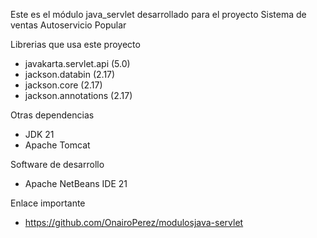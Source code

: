 Este es el módulo java_servlet desarrollado para el proyecto Sistema de ventas Autoservicio Popular

Librerias que usa este proyecto
- javakarta.servlet.api (5.0)
- jackson.databin (2.17)
- jackson.core (2.17)
- jackson.annotations (2.17)

Otras dependencias
- JDK 21
- Apache Tomcat

Software de desarrollo
- Apache NetBeans IDE 21

Enlace importante
- https://github.com/OnairoPerez/modulosjava-servlet

 
